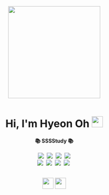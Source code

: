 <div align="center" >
  <img src="https://ohhyeonn.github.io/ohhyeonn/top.png" width="100%" height="10" />
  <img src="https://ohhyeonn.github.io/ohhyeonn/loveit.gif" width="250" height="250" />
  <img src="https://ohhyeonn.github.io/ohhyeonn/bottom.png" width="100%" height="10" />
</div>


<h1 align="center" > Hi, I'm Hyeon Oh <img src="https://ohhyeonn.github.io/ohhyeonn/hi.png" height="30" > </h1>

<h4 align="center">📚 SSSStudy 📚</h4> 
<p align="center">
  <a href="https://github.com/ohhyeonn"><img src="https://img.shields.io/badge/-HTML/CSS/ES6-yellow"/></a>&nbsp
  <a href="https://github.com/ohhyeonn"><img src="https://img.shields.io/badge/-JAVA-orange?logo=JAVA"/></a>&nbsp
  <a href="https://github.com/ohhyeonn"><img src="https://img.shields.io/badge/-SpringBoots-navy?logo=springboot"/></a>&nbsp
  <a href="https://github.com/ohhyeonn"><img src="https://img.shields.io/badge/-MyBatis-red"/></a>
 <br>
  <a href="https://github.com/ohhyeonn"><img src="https://img.shields.io/badge/-MySQL-blue?"/></a>&nbsp
  <a href="https://github.com/ohhyeonn"><img src="https://img.shields.io/badge/-Oracle-black?logo=Oracle"/></a>&nbsp
  <a href="https://github.com/ohhyeonn"><img src="https://img.shields.io/badge/-React-blue?logo=React"/></a>&nbsp
  <a href="https://github.com/ohhyeonn"><img src="https://img.shields.io/badge/-Thymeleaf-green?logo=thymeleaf"/></a>&nbsp

 </p>
  
<h2 align="center">
   <img src="https://ohhyeonn.github.io/ohhyeonn/news.gif" width="30" > <a href="https://velog.io/@hyunong2/about" > <img src="https://ohhyeonn.github.io/ohhyeonn/ohhyeon.png"  height="30" /></a>
  <br/>
  <br/>
</h2>



<!---
ohhyeonn/ohhyeonn is a ✨ special ✨ repository because its `README.md` (this file) appears on your GitHub profile.
You can click the Preview link to take a look at your changes.
--->
<!--

- 동글뱅이

**강조**

~~취소~~

# 제목1
## 제목2
### 제목3
#### 제목4
##### 제목5
###### 제목6

```js
function aaa(){

  console.log("ddd");
}


aaa();

```

[링크](링크주소)

* ㄴㄴㄴ
  * ㅋㅋㅋ
    * ㄷㄷㄷㄷ
    * ㅊㅊㅊㅊ


> 인용구문 넣기가능 -서현오-


|이름|나이|성별|사는곳|특기|
|---|---|---|---|---|
|서현오|29|남자|서울|특기



https://gist.github.com/rxaviers/7360908

emoji icons link!!


github 의 permalink 활용!!!
--!>


